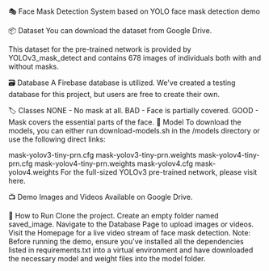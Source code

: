 🎭 Face Mask Detection System based on YOLO
face mask detection demo

📦 Dataset
You can download the dataset from Google Drive.

This dataset for the pre-trained network is provided by YOLOv3_mask_detect and contains 678 images of individuals both with and without masks.

🗃️ Database
A Firebase database is utilized. We've created a testing database for this project, but users are free to create their own.

🏷️ Classes
NONE - No mask at all.
BAD - Face is partially covered.
GOOD - Mask covers the essential parts of the face.
🤖 Model
To download the models, you can either run download-models.sh in the /models directory or use the following direct links:

mask-yolov3-tiny-prn.cfg
mask-yolov3-tiny-prn.weights
mask-yolov4-tiny-prn.cfg
mask-yolov4-tiny-prn.weights
mask-yolov4.cfg
mask-yolov4.weights
For the full-sized YOLOv3 pre-trained network, please visit here.

📺 Demo Images and Videos
Available on Google Drive.

🔧 How to Run
Clone the project.
Create an empty folder named saved_image.
Navigate to the Database Page to upload images or videos.
Visit the Homepage for a live video stream of face mask detection.
Note: Before running the demo, ensure you've installed all the dependencies listed in requirements.txt into a virtual environment and have downloaded the necessary model and weight files into the model folder.

